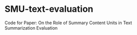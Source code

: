 # SMU-text-evaluation
Code for Paper: On the Role of Summary Content Units in Text Summarization Evaluation
